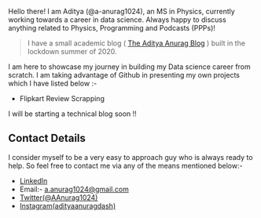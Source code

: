 Hello there! I am Aditya (@a-anurag1024), an MS in Physics, currently working towards a career in data science. Always happy to discuss anything related to Physics, Programming and Podcasts (PPPs)!

> I have a small academic blog \( [The Aditya Anurag Blog](https://theadityaanuragblog.wordpress.com "Hosted on wordpress") \) built in the lockdown summer of 2020.

I am here to showcase my journey in building my Data science career from scratch. I am taking advantage of Github in presenting my own projects which I have listed below :- 

- Flipkart Review Scrapping

I will be starting a technical blog soon !!

## Contact Details

I consider myself to be a very easy to approach guy who is always ready to help. So feel free to contact me via any of the means mentioned below:-

- [LinkedIn](https://www.linkedin.com/in/aditya-anurag-dash-203818179/)
- Email:- a.anurag1024@gmail.com
- [Twitter(@AAnurag1024)](https://twitter.com/AAnurag1024) 
- [Instagram(adityaanuragdash)](https://www.instagram.com/adityaanuragdash/)

<!---
a-anurag1024/a-anurag1024 is a ✨ special ✨ repository because its `README.md` (this file) appears on your GitHub profile.
You can click the Preview link to take a look at your changes.
--->
